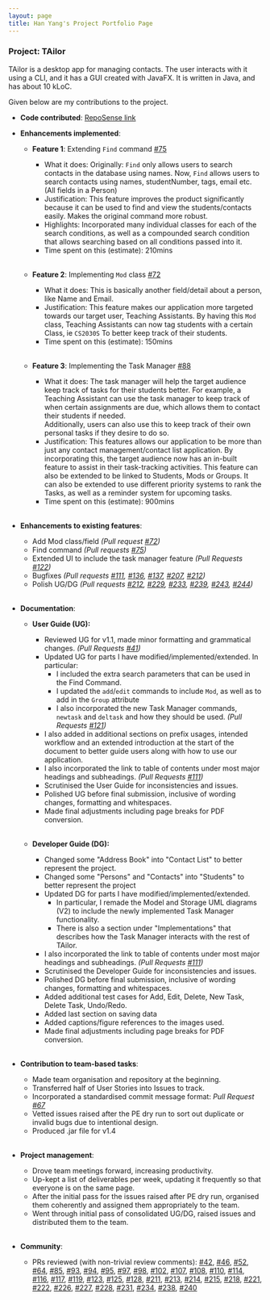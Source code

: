 ```yaml
---
layout: page
title: Han Yang's Project Portfolio Page
---
```


### Project: TAilor

TAilor is a desktop app for managing contacts. The user interacts with it using a CLI, and it has a GUI
created with JavaFX. It is written in Java, and has about 10 kLoC.

Given below are my contributions to the project.

* **Code contributed**: [RepoSense link](https://nus-cs2103-ay2122s2.github.io/tp-dashboard/?search=festivecat&breakdown=true)

* **Enhancements implemented**:
  * **Feature 1**: Extending `Find` command [\#75]()
    * What it does:
      Originally: `Find` only allows users to search contacts in the database using names.
      Now, `Find` allows users to search contacts using names, studentNumber, tags, email etc. (All fields in a Person)
    * Justification:
      This feature improves the product significantly because it can be used to find and view the
      students/contacts easily. Makes the original command more robust.
    * Highlights:
      Incorporated many individual classes for each of the search conditions, as well as a compounded search condition
      that allows searching based on all conditions passed into it.
    * Time spent on this (estimate):
      210mins<br><br>

  * **Feature 2**: Implementing `Mod` class [\#72]()
    * What it does:
      This is basically another field/detail about a person, like Name and Email.
    * Justification:
      This feature makes our application more targeted towards our target user, Teaching Assistants.
      By having this `Mod` class, Teaching Assistants can now tag students with a certain Class, ie `CS2030S`
      To better keep track of their students.
    * Time spent on this (estimate):
      150mins<br><br>

  * **Feature 3**: Implementing the Task Manager [\#88]()
    * What it does:
      The task manager will help the target audience keep track of tasks for their students better.
      For example, a Teaching Assistant can use the task manager to keep track of when certain assignments are due,
      which allows them to contact their students if needed. <br>
      Additionally, users can also use this to keep track of their own personal tasks if they desire to do so.
    * Justification:
      This features allows our application to be more than just any contact management/contact list application.
      By incorporating this, the target audience now has an in-built feature to assist in their task-tracking activities.
      This feature can also be extended to be linked to Students, Mods or Groups. It can also be extended to use
      different priority systems to rank the Tasks, as well as a reminder system for upcoming tasks.
    * Time spent on this (estimate):
      900mins<br><br>

* **Enhancements to existing features**:
  * Add Mod class/field *(Pull request [\#72]())*
  * Find command *(Pull requests [\#75]())*
  * Extended UI to include the task manager feature *(Pull Requests [\#122]())*
  * Bugfixes *(Pull requests [\#111](), [\#136](), [\#137](), [\#207](), [\#212]())*
  * Polish UG/DG *(Pull requests [\#212](), [\#229](), [\#233](), [\#239](), [\#243](), [#244]())*
<br><br>

* **Documentation**:
  * **User Guide (UG):**
    * Reviewed UG for v1.1, made minor formatting and grammatical changes. *(Pull Requests [#41]())*
    * Updated UG for parts I have modified/implemented/extended. In particular:
      * I included the extra search parameters that can be used in the Find Command.
      * I updated the `add`/`edit` commands to include `Mod`, as well as to add in the `Group` attribute
      * I also incorporated the new Task Manager commands, `newtask` and `deltask` and how they should be used. *(Pull Requests [#121]())*
    * I also added in additional sections on prefix usages, intended workflow and an extended introduction at the start
      of the document to better guide users along with how to use our application.
    * I also incorporated the link to table of contents under most major headings and subheadings. *(Pull Requests [#111]())*
    * Scrutinised the User Guide for inconsistencies and issues.
    * Polished UG before final submission, inclusive of wording changes, formatting and whitespaces.
    * Made final adjustments including page breaks for PDF conversion.
<br><br>
    
  * **Developer Guide (DG):**
    * Changed some "Address Book" into "Contact List" to better represent the project.
    * Changed some "Persons" and "Contacts" into "Students" to better represent the project
    * Updated DG for parts I have modified/implemented/extended.
      * In particular, I remade the Model and Storage UML diagrams (V2) to include the newly implemented Task Manager functionality.
      * There is also a section under "Implementations" that describes how the Task Manager interacts with the rest of TAilor.
    * I also incorporated the link to table of contents under most major headings and subheadings. *(Pull Requests [#111]())*
    * Scrutinised the Developer Guide for inconsistencies and issues.
    * Polished DG before final submission, inclusive of wording changes, formatting and whitespaces.
    * Added additional test cases for Add, Edit, Delete, New Task, Delete Task, Undo/Redo.
    * Added last section on saving data
    * Added captions/figure references to the images used.
    * Made final adjustments including page breaks for PDF conversion.
<br><br>

* **Contribution to team-based tasks**:
  * Made team organisation and repository at the beginning.
  * Transferred half of User Stories into Issues to track.
  * Incorporated a standardised commit message format: *Pull Request [\#67]()*
  * Vetted issues raised after the PE dry run to sort out duplicate or invalid bugs due to intentional design.
  * Produced .jar file for v1.4
<br><br>

* **Project management**:
  * Drove team meetings forward, increasing productivity.
  * Up-kept a list of deliverables per week, updating it frequently so that everyone
  is on the same page.
  * After the initial pass for the issues raised after PE dry run, organised them coherently and assigned them appropriately
    to the team.
  * Went through initial pass of consolidated UG/DG, raised issues and distributed them to the team.
<br><br>

* **Community**:
  * PRs reviewed (with non-trivial review comments):
  [\#42](), [\#46](), [\#52](), [\#64](), [\#85](), [\#93](), [\#94](), [\#95](), [\#97](), [\#98](),
  [\#102](), [\#107](), [\#108](), [\#110](), [\#114](), [\#116](), [\#117](), [\#119](), [\#123](),
  [\#125](), [\#128](), [\#211](), [\#213](), [\#214](), [\#215](), [\#218](), [\#221](), [\#222](),
  [\#226](), [\#227](), [\#228](), [\#231](), [\#234](), [\#238](), [\#240]()
